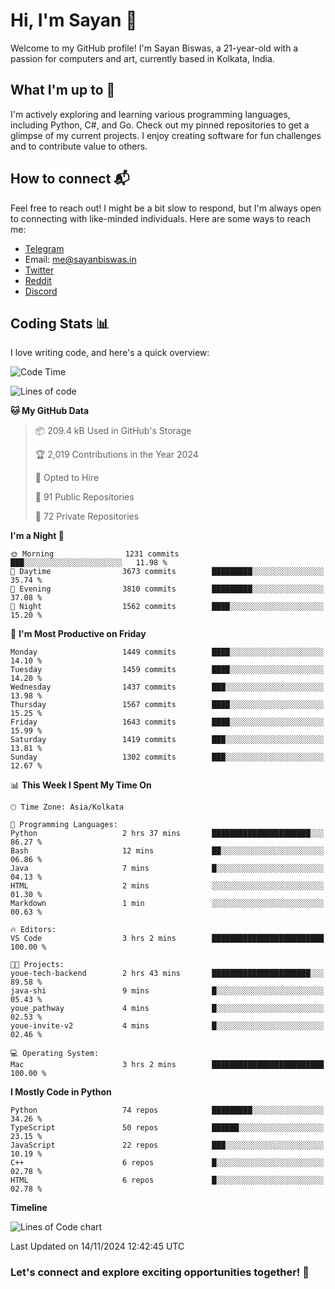 # Hi, I'm Sayan 👋

Welcome to my GitHub profile! I'm Sayan Biswas, a 21-year-old with a passion for computers and art, currently based in Kolkata, India.

## What I'm up to 🚀

I'm actively exploring and learning various programming languages, including Python, C#, and Go. Check out my pinned repositories to get a glimpse of my current projects. I enjoy creating software for fun challenges and to contribute value to others.

## How to connect 📬

Feel free to reach out! I might be a bit slow to respond, but I'm always open to connecting with like-minded individuals. Here are some ways to reach me:

- [Telegram](https://t.me/dank_as_fuck)
- Email: [me@sayanbiswas.in](mailto:me@sayanbiswas.in)
- [Twitter](https://twitter.com/TheDankDel)
- [Reddit](https://www.reddit.com/user/dank_as_fuck_/)
- [Discord](https://discordapp.com/users/506536929152466945)

## Coding Stats 📊

I love writing code, and here's a quick overview:

<!--START_SECTION:waka-->
![Code Time](http://img.shields.io/badge/Code%20Time-1%2C911%20hrs%2013%20mins-blue)

![Lines of code](https://img.shields.io/badge/From%20Hello%20World%20I%27ve%20Written-6.2%20million%20lines%20of%20code-blue)

**🐱 My GitHub Data** 

> 📦 209.4 kB Used in GitHub's Storage 
 > 
> 🏆 2,019 Contributions in the Year 2024
 > 
> 💼 Opted to Hire
 > 
> 📜 91 Public Repositories 
 > 
> 🔑 72 Private Repositories 
 > 
**I'm a Night 🦉** 

```text
🌞 Morning                1231 commits        ███░░░░░░░░░░░░░░░░░░░░░░   11.98 % 
🌆 Daytime                3673 commits        █████████░░░░░░░░░░░░░░░░   35.74 % 
🌃 Evening                3810 commits        █████████░░░░░░░░░░░░░░░░   37.08 % 
🌙 Night                  1562 commits        ████░░░░░░░░░░░░░░░░░░░░░   15.20 % 
```
📅 **I'm Most Productive on Friday** 

```text
Monday                   1449 commits        ████░░░░░░░░░░░░░░░░░░░░░   14.10 % 
Tuesday                  1459 commits        ████░░░░░░░░░░░░░░░░░░░░░   14.20 % 
Wednesday                1437 commits        ███░░░░░░░░░░░░░░░░░░░░░░   13.98 % 
Thursday                 1567 commits        ████░░░░░░░░░░░░░░░░░░░░░   15.25 % 
Friday                   1643 commits        ████░░░░░░░░░░░░░░░░░░░░░   15.99 % 
Saturday                 1419 commits        ███░░░░░░░░░░░░░░░░░░░░░░   13.81 % 
Sunday                   1302 commits        ███░░░░░░░░░░░░░░░░░░░░░░   12.67 % 
```


📊 **This Week I Spent My Time On** 

```text
🕑︎ Time Zone: Asia/Kolkata

💬 Programming Languages: 
Python                   2 hrs 37 mins       ██████████████████████░░░   86.27 % 
Bash                     12 mins             ██░░░░░░░░░░░░░░░░░░░░░░░   06.86 % 
Java                     7 mins              █░░░░░░░░░░░░░░░░░░░░░░░░   04.13 % 
HTML                     2 mins              ░░░░░░░░░░░░░░░░░░░░░░░░░   01.30 % 
Markdown                 1 min               ░░░░░░░░░░░░░░░░░░░░░░░░░   00.63 % 

🔥 Editors: 
VS Code                  3 hrs 2 mins        █████████████████████████   100.00 % 

🐱‍💻 Projects: 
youe-tech-backend        2 hrs 43 mins       ██████████████████████░░░   89.58 % 
java-shi                 9 mins              █░░░░░░░░░░░░░░░░░░░░░░░░   05.43 % 
youe_pathway             4 mins              █░░░░░░░░░░░░░░░░░░░░░░░░   02.53 % 
youe-invite-v2           4 mins              █░░░░░░░░░░░░░░░░░░░░░░░░   02.46 % 

💻 Operating System: 
Mac                      3 hrs 2 mins        █████████████████████████   100.00 % 
```

**I Mostly Code in Python** 

```text
Python                   74 repos            █████████░░░░░░░░░░░░░░░░   34.26 % 
TypeScript               50 repos            ██████░░░░░░░░░░░░░░░░░░░   23.15 % 
JavaScript               22 repos            ███░░░░░░░░░░░░░░░░░░░░░░   10.19 % 
C++                      6 repos             █░░░░░░░░░░░░░░░░░░░░░░░░   02.78 % 
HTML                     6 repos             █░░░░░░░░░░░░░░░░░░░░░░░░   02.78 % 
```



**Timeline**

![Lines of Code chart](https://raw.githubusercontent.com/Dank-del/Dank-del/main/assets/bar_graph.png)


 Last Updated on 14/11/2024 12:42:45 UTC
<!--END_SECTION:waka-->

### Let's connect and explore exciting opportunities together! 🚀
